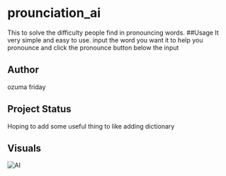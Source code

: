# prounciation_ai
This to solve the difficulty people find in pronouncing words.
##Usage
It very simple and easy to use.
input the word you want it to help you pronounce and click the pronounce button below the input

## Author
ozuma friday

## Project Status
Hoping to add some useful thing to like adding dictionary
 ## Visuals
![AI](https://github.com/Ohzuma/Ai/assets/86486923/ceb2d8a5-9111-43bf-a58d-532ccede6b1e)
